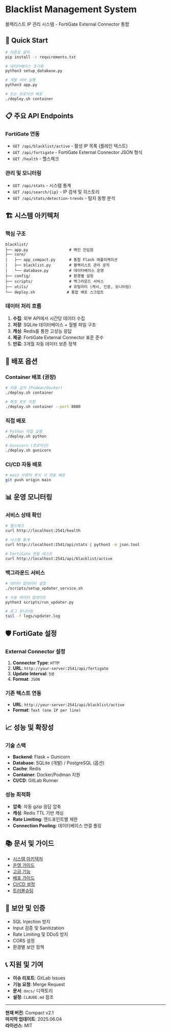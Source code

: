 # Blacklist Management System

블랙리스트 IP 관리 시스템 - FortiGate External Connector 통합

## 🚀 Quick Start

```bash
# 의존성 설치
pip install -r requirements.txt

# 데이터베이스 초기화
python3 setup_database.py

# 개발 서버 실행
python3 app.py

# 또는 프로덕션 배포
./deploy.sh container
```

## 📋 주요 API Endpoints

### FortiGate 연동
- `GET /api/blacklist/active` - 활성 IP 목록 (플레인 텍스트)
- `GET /api/fortigate` - FortiGate External Connector JSON 형식
- `GET /health` - 헬스체크

### 관리 및 모니터링
- `GET /api/stats` - 시스템 통계
- `GET /api/search/{ip}` - IP 검색 및 히스토리
- `GET /api/stats/detection-trends` - 탐지 동향 분석

## 🏗️ 시스템 아키텍처

### 핵심 구조
```
blacklist/
├── app.py                  # 메인 진입점
├── core/
│   ├── app_compact.py      # 통합 Flask 애플리케이션
│   ├── blacklist.py        # 블랙리스트 관리 로직
│   └── database.py         # 데이터베이스 운영
├── config/                 # 환경별 설정
├── scripts/                # 백그라운드 서비스
├── utils/                  # 유틸리티 (캐시, 인증, 모니터링)
└── deploy.sh              # 통합 배포 스크립트
```

### 데이터 처리 흐름
1. **수집**: 외부 API에서 시간당 데이터 수집
2. **저장**: SQLite 데이터베이스 + 월별 파일 구조
3. **캐싱**: Redis를 통한 고성능 응답
4. **제공**: FortiGate External Connector 표준 준수
5. **만료**: 3개월 자동 데이터 보존 정책

## 🔧 배포 옵션

### Container 배포 (권장)
```bash
# 자동 감지 (Podman/Docker)
./deploy.sh container

# 특정 포트 지정
./deploy.sh container --port 8080
```

### 직접 배포
```bash
# Python 직접 실행
./deploy.sh python

# Gunicorn (프로덕션)
./deploy.sh gunicorn
```

### CI/CD 자동 배포
```bash
# main 브랜치 푸시 시 자동 배포
git push origin main
```

## 📊 운영 모니터링

### 서비스 상태 확인
```bash
# 헬스체크
curl http://localhost:2541/health

# 시스템 통계
curl http://localhost:2541/api/stats | python3 -m json.tool

# FortiGate 연동 테스트
curl http://localhost:2541/api/blacklist/active
```

### 백그라운드 서비스
```bash
# 데이터 업데이터 설정
./scripts/setup_updater_service.sh

# 수동 데이터 업데이트
python3 scripts/run_updater.py

# 로그 모니터링
tail -f logs/updater.log
```

## 🛡️ FortiGate 설정

### External Connector 설정
1. **Connector Type**: `HTTP`
2. **URL**: `http://your-server:2541/api/fortigate`
3. **Update Interval**: `5분`
4. **Format**: `JSON`

### 기존 텍스트 연동
- **URL**: `http://your-server:2541/api/blacklist/active`
- **Format**: `Text (one IP per line)`

## 📈 성능 및 확장성

### 기술 스택
- **Backend**: Flask + Gunicorn
- **Database**: SQLite (개발) / PostgreSQL (옵션)
- **Cache**: Redis
- **Container**: Docker/Podman 지원
- **CI/CD**: GitLab Runner

### 성능 최적화
- **압축**: 자동 gzip 응답 압축
- **캐싱**: Redis TTL 기반 캐싱
- **Rate Limiting**: 엔드포인트별 제한
- **Connection Pooling**: 데이터베이스 연결 풀링

## 📚 문서 및 가이드

- [시스템 아키텍처](docs/SYSTEM_ARCHITECTURE_REPORT.md)
- [운영 가이드](docs/OPERATIONS_GUIDE.md)
- [고급 기능](docs/ADVANCED_FEATURES.md)
- [배포 가이드](docs/DEPLOYMENT.md)
- [CI/CD 설정](docs/CICD_PIPELINE_GUIDE.md)
- [트러블슈팅](docs/TROUBLESHOOTING.md)

## 🔐 보안 및 인증

- SQL Injection 방지
- Input 검증 및 Sanitization
- Rate Limiting 및 DDoS 방지
- CORS 설정
- 환경별 보안 정책

## 📞 지원 및 기여

- **이슈 리포트**: GitLab Issues
- **기능 요청**: Merge Request
- **문서**: `docs/` 디렉토리
- **설정**: `CLAUDE.md` 참조

---

**현재 버전**: Compact v2.1  
**마지막 업데이트**: 2025.06.04  
**라이선스**: MIT